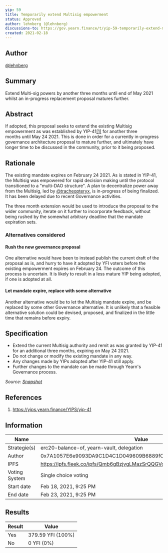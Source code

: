 ```yaml
---
yip: 59
title: Temporarily extend Multisig empowerment
status: Approved
author: lehnberg (@lehnberg)
discussions-to: https://gov.yearn.finance/t/yip-59-temporarily-extend-multisig-empowerment/9746
created: 2021-02-18
---
```


## Author

[@lehnberg](https://gov.yearn.finance/u/lehnberg)

## Summary

Extend Multi-sig powers by another three months until end of May 2021 whilst an in-progress replacement proposal matures further.

## Abstract

If adopted, this proposal seeks to extend the existing Multisig empowerment as was established by YIP-41[[1]](https://gov.yearn.finance/t/yip-59-temporarily-extend-multisig-empowerment/9746#References) for another three months until May 24 2021. This is done in order for a currently in-progress governance architecture proposal to mature further, and ultimately have longer time to be discussed in the community, prior to it being proposed.

## Rationale

The existing mandate expires on February 24 2021. As is stated in YIP-41, the Multisig was empowered for rapid decision making until the protocol transitioned to a "multi-DAO structure". A plan to decentralize power away from the Multisig, led by [@tracheopteryx](https://gov.yearn.finance/u/tracheopteryx), is in-progress of being finalized. It has been delayed due to recent Governance activities.

The three month extension would be used to introduce the proposal to the wider community, iterate on it further to incorporate feedback, without being rushed by the somewhat arbitrary deadline that the mandate expiration sets.

### Alternatives considered

#### Rush the new governance proposal

One alternative would have been to instead publish the current draft of the proposal as is, and hurry to have it adopted by YFI voters before the existing empowerment expires on February 24. The outcome of this process is uncertain. It is likely to result in a less mature YIP being adopted, if one is adopted at all.

#### Let mandate expire, replace with some alternative

Another alternative would be to let the Multisig mandate expire, and be replaced by some other Governance alternative. It is unlikely that a feasible alternative solution could be devised, proposed, and finalized in the little time that remains before expiry.

## Specification

-   Extend the current Multisig authority and remit as was granted by YIP-41 for an additional three months, expiring on May 24 2021.
-   Do not change or modify the existing mandate in any way.
-   Any changes made by YIPs adopted after YIP-41 still apply.
-   Further changes to the mandate can be made through Yearn's Governance process.

_Source: [Snapshot](https://snapshot.org/#/yearn/proposal/QmdRCXH6BQpNcucoZqAtS5hQKjckE2428qiZoWjxmJXbs3)_

## References

1. https://yips.yearn.finance/YIPS/yip-41

## Information

| Name                | Value                                      |
| ------------------- | ------------------------------------------ |
| Strategie(s)        | erc20-balance-of, yearn-vault, delegation  |
| Author              | 0x7A1057E6e9093DA9C1D4C1D049609B6889fC4c67 |
| IPFS                | https://ipfs.fleek.co/ipfs/Qmb6gBzjvgLMazSrQQGVcjutLNdkVyM2Lh6yckMzdoaHWZ|
| Voting System       | Single choice voting                       |
| Start date          | Feb 18, 2021, 9:25 PM                      |
| End date            | Feb 23, 2021, 9:25 PM                      |

## Results

| Result              | Value                                      |
|---------------------|--------------------------------------------|
| Yes                 | 379.59 YFI (100%)                          |
| No                  | 0 YFI (0%)                                 |